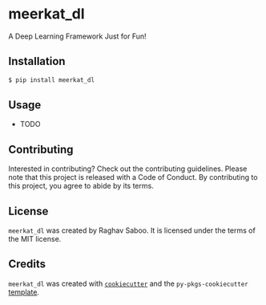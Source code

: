 # meerkat_dl

A Deep Learning Framework Just for Fun!

## Installation

```bash
$ pip install meerkat_dl
```

## Usage

- TODO

## Contributing

Interested in contributing? Check out the contributing guidelines. Please note that this project is released with a Code of Conduct. By contributing to this project, you agree to abide by its terms.

## License

`meerkat_dl` was created by Raghav Saboo. It is licensed under the terms of the MIT license.

## Credits

`meerkat_dl` was created with [`cookiecutter`](https://cookiecutter.readthedocs.io/en/latest/) and the `py-pkgs-cookiecutter` [template](https://github.com/py-pkgs/py-pkgs-cookiecutter).
